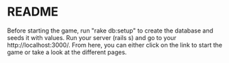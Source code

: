 # README

Before starting the game, run "rake db:setup" to create the database and seeds it with values.
Run your server (rails s) and go to your http://localhost:3000/.
From here, you can either click on the link to start the game or take a look at the different pages. 
